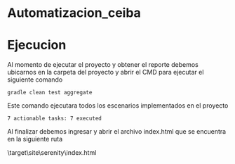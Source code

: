 # Automatizacion_ceiba



# Ejecucion

Al momento de ejecutar el proyecto y obtener el reporte debemos ubicarnos en la carpeta del proyecto y abrir el CMD para ejecutar el siguiente comando

    gradle clean test aggregate
Este comando ejecutara todos los escenarios implementados en el proyecto

    7 actionable tasks: 7 executed
Al finalizar debemos ingresar y abrir el archivo index.html que se encuentra en la siguiente ruta

  <ProyectoName>\target\site\serenity\index.html
